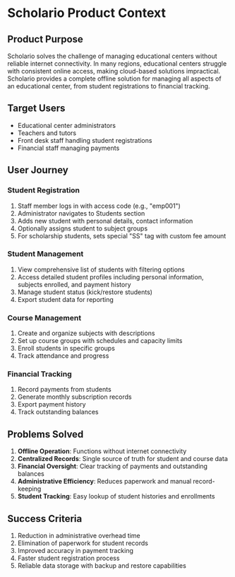 # Scholario Product Context

## Product Purpose
Scholario solves the challenge of managing educational centers without reliable internet connectivity. In many regions, educational centers struggle with consistent online access, making cloud-based solutions impractical. Scholario provides a complete offline solution for managing all aspects of an educational center, from student registrations to financial tracking.

## Target Users
- Educational center administrators
- Teachers and tutors
- Front desk staff handling student registrations
- Financial staff managing payments

## User Journey

### Student Registration
1. Staff member logs in with access code (e.g., "emp001")
2. Administrator navigates to Students section
3. Adds new student with personal details, contact information
4. Optionally assigns student to subject groups
5. For scholarship students, sets special "SS" tag with custom fee amount

### Student Management
1. View comprehensive list of students with filtering options
2. Access detailed student profiles including personal information, subjects enrolled, and payment history
3. Manage student status (kick/restore students)
4. Export student data for reporting

### Course Management
1. Create and organize subjects with descriptions
2. Set up course groups with schedules and capacity limits
3. Enroll students in specific groups
4. Track attendance and progress

### Financial Tracking
1. Record payments from students
2. Generate monthly subscription records
3. Export payment history
4. Track outstanding balances

## Problems Solved
1. **Offline Operation**: Functions without internet connectivity
2. **Centralized Records**: Single source of truth for student and course data
3. **Financial Oversight**: Clear tracking of payments and outstanding balances
4. **Administrative Efficiency**: Reduces paperwork and manual record-keeping
5. **Student Tracking**: Easy lookup of student histories and enrollments

## Success Criteria
1. Reduction in administrative overhead time
2. Elimination of paperwork for student records
3. Improved accuracy in payment tracking
4. Faster student registration process
5. Reliable data storage with backup and restore capabilities 